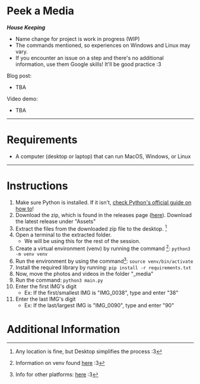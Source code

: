 # Peek a Media

***House Keeping***
- Name change for project is work in progress (WIP)
- The commands mentioned, so experiences on Windows and Linux may vary.
- If you encounter an issue on a step and there's no additional information, use them Google skills! It'll be good practice :3

Blog post: 
- TBA

Video demo:
- TBA
____
# Requirements
- A computer (desktop or laptop) that can run MacOS, Windows, or Linux

____
# Instructions

1. Make sure Python is installed. If it isn't, [check Python's official guide on how to](https://wiki.python.org/moin/BeginnersGuide/Download)!
1. Download the zip, which is found in the releases page ([here](https://github.com/SeikaHirori/checkAllPhotos/releases)). Download the latest release under "Assets"
1. Extract the files from the downloaded zip file to the desktop. [^1]
1. Open a terminal to the extracted folder.
    - We will be using this for the rest of the session.
1. Create a virtual environment (venv) by running the command [^2]:
    `python3 -m venv venv`
1. Run the environment by using the command[^3]:
    `source venv/bin/activate`
1. Install the required library by running:
    `pip install -r requirements.txt`
1. Now, move the photos and videos in the folder "_media"
1. Run the command:
    `python3 main.py`
1. Enter the first IMG's digit
    - Ex: If the first/smallest IMG is "IMG_0038", type and enter "38"
1. Enter the last IMG's digit
    - Ex: If the last/largest IMG is "IMG_0090", type and enter "90"

# Additional Information

[^1]: Any location is fine, but Desktop simplifies the process :3

[^2]: Information on venv found [here](https://docs.python.org/3/library/venv.html#creating-virtual-environments) :3

[^3]: Info for other platforms: [here](https://docs.python.org/3/library/venv.html#how-venvs-work) :3